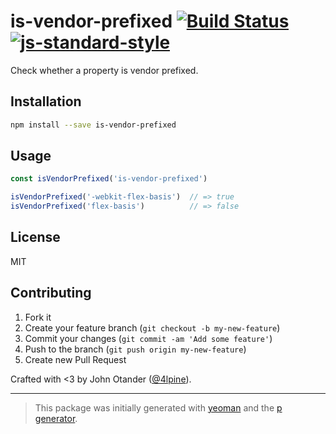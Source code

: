 # is-vendor-prefixed [![Build Status](https://secure.travis-ci.org/cssstats/is-vendor-prefixed.svg?branch=master)](https://travis-ci.org/cssstats/is-vendor-prefixed) [![js-standard-style](https://img.shields.io/badge/code%20style-standard-brightgreen.svg?style=flat)](https://github.com/feross/standard)

Check whether a property is vendor prefixed.

## Installation

```bash
npm install --save is-vendor-prefixed
```

## Usage

```javascript
const isVendorPrefixed('is-vendor-prefixed')

isVendorPrefixed('-webkit-flex-basis')  // => true
isVendorPrefixed('flex-basis')          // => false
```

## License

MIT

## Contributing

1. Fork it
2. Create your feature branch (`git checkout -b my-new-feature`)
3. Commit your changes (`git commit -am 'Add some feature'`)
4. Push to the branch (`git push origin my-new-feature`)
5. Create new Pull Request

Crafted with <3 by John Otander ([@4lpine](https://twitter.com/4lpine)).

***
> This package was initially generated with [yeoman](http://yeoman.io) and the [p generator](https://github.com/johnotander/generator-p.git).
